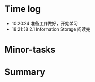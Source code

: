 # Time log

- 10:20:24 准备工作做好，开始学习
- 18:21:58 2.1 Information Storage 阅读完

# Minor-tasks

# Summary
